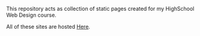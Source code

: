 This repository acts as collection of static pages created for my HighSchool Web Design course. 

All of these sites are hosted [Here](https://hpaulson.github.io/web-design/).

